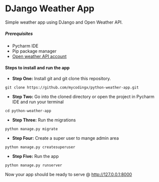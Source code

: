 # DJango Weather App

Simple weather app using DJango and Open Weather API.

##### Prerequisites
* Pycharm IDE
* Pip package manager
* [Open weather API account](https://home.openweathermap.org/users/sign_up)

#### Steps to install and run the app
* <b>Step One:</b> Install git and git clone this repository.
```
git clone https://github.com/mycodingx/python-weather-app.git
```
* <b>Step Two:</b> Go into the cloned directory or open the project in Pycharm IDE and run your terminal
```
cd python-weather-app
```
* <b>Step Three:</b> Run the migrations
```
python manage.py migrate
```
* <b>Step Four:</b> Create a super user to mange admin area
```
python manage.py createsuperuser
```
* <b>Step Five:</b> Run the app
```
python manage.py runserver
``` 

Now your app should be ready to serve @ http://127.0.0.1:8000
